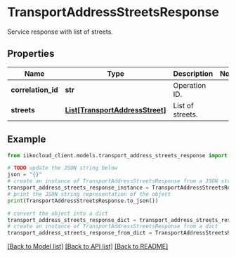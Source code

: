 # TransportAddressStreetsResponse

Service response with list of streets.

## Properties

Name | Type | Description | Notes
------------ | ------------- | ------------- | -------------
**correlation_id** | **str** | Operation ID. | 
**streets** | [**List[TransportAddressStreet]**](TransportAddressStreet.md) | List of streets. | 

## Example

```python
from iikocloud_client.models.transport_address_streets_response import TransportAddressStreetsResponse

# TODO update the JSON string below
json = "{}"
# create an instance of TransportAddressStreetsResponse from a JSON string
transport_address_streets_response_instance = TransportAddressStreetsResponse.from_json(json)
# print the JSON string representation of the object
print(TransportAddressStreetsResponse.to_json())

# convert the object into a dict
transport_address_streets_response_dict = transport_address_streets_response_instance.to_dict()
# create an instance of TransportAddressStreetsResponse from a dict
transport_address_streets_response_from_dict = TransportAddressStreetsResponse.from_dict(transport_address_streets_response_dict)
```
[[Back to Model list]](../README.md#documentation-for-models) [[Back to API list]](../README.md#documentation-for-api-endpoints) [[Back to README]](../README.md)


